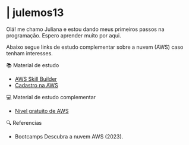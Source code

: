 # | julemos13

Olá! me chamo Juliana e estou dando meus primeiros passos na programação. Espero aprender muito por aqui.  
  
 Abaixo segue links de estudo complementar sobre a nuvem (AWS) caso tenham interesses. 

 📚 Material de estudo 
 - [AWS Skill Builder](https://explore.skillbuilder.aws/learn?dt=sec&sec=fdt)
 - [Cadastro na AWS](https://signin.aws.amazon.com/signin?redirect_uri=https%3A%2F%2Fportal.aws.amazon.com%2Fbilling%2Fsignup%2Fresume&client_id=signup&code_challenge_method=SHA-256&code_challenge=it8MuUjk8e67VnYp1wHWjJoZKJs3_nhP4h9Bke4wDsg)



 💻 Material de estudo complementar  
- [Nível gratuito de AWS](https://aws.amazon.com/pt/free/?trk=9eeea834-765c-4895-95ec-d2fb1a1a573d&sc_channel=ps&ef_id=CjwKCAjwyqWkBhBMEiwAp2yUFkjUmSLMUU6zur1cCMmSuHM6yHiw_HnC2I_yr4iUjnEERjBK00oi8xoCzD4QAvD_BwE:G:s&s_kwcid=AL!4422!3!561843095001!p!!g!!aws!15278604641!130587773180&all-free-tier.sort-by=item.additionalFields.SortRank&all-free-tier.sort-order=asc&awsf.Free%20Tier%20Types=*all&awsf.Free%20Tier%20Categories=*all)


🔍 Referencias 
- Bootcamps Descubra a nuvem AWS (2023).
